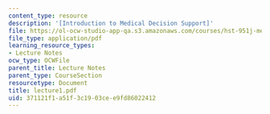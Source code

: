 ```yaml
---
content_type: resource
description: '[Introduction to Medical Decision Support]'
file: https://ol-ocw-studio-app-qa.s3.amazonaws.com/courses/hst-951j-medical-decision-support-spring-2003/371121f1a51f3c1903cee9fd86022412_lecture1.pdf
file_type: application/pdf
learning_resource_types:
- Lecture Notes
ocw_type: OCWFile
parent_title: Lecture Notes
parent_type: CourseSection
resourcetype: Document
title: lecture1.pdf
uid: 371121f1-a51f-3c19-03ce-e9fd86022412
---
```

